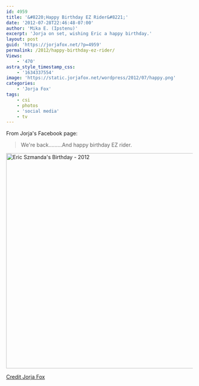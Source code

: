 ```yaml
---
id: 4959
title: '&#8220;Happy Birthday EZ Rider&#8221;'
date: '2012-07-28T22:46:48-07:00'
author: 'Mika E. (Ipstenu)'
excerpt: 'Jorja on set, wishing Eric a happy birthday.'
layout: post
guid: 'https://jorjafox.net/?p=4959'
permalink: /2012/happy-birthday-ez-rider/
Views:
    - '470'
astra_style_timestamp_css:
    - '1634337554'
image: 'https://static.jorjafox.net/wordpress/2012/07/happy.png'
categories:
    - 'Jorja Fox'
tags:
    - csi
    - photos
    - 'social media'
    - tv
---
```


From Jorja's Facebook page:
<blockquote>We're back.........And happy birthday EZ rider.</blockquote>
<a title="Eric Szmanda's Birthday - 2012" href="https://jorjafox.net/gallery/personal/jorja/social/004ericbirthday2012-001.jpg"><img src="https://jorjafox.net/gallery/zp-core/i.php?a=personal/jorja/social&i=004ericbirthday2012-001.jpg&w=580&h=580&q=90&wmk=!" alt="Eric Szmanda's Birthday - 2012" width="580" height="580" /></a>

<a href="https://www.facebook.com/photo.php?fbid=393415217374995&amp;set=a.342411762475341.75309.342354322481085&amp;type=1">Credit Jorja Fox</a>